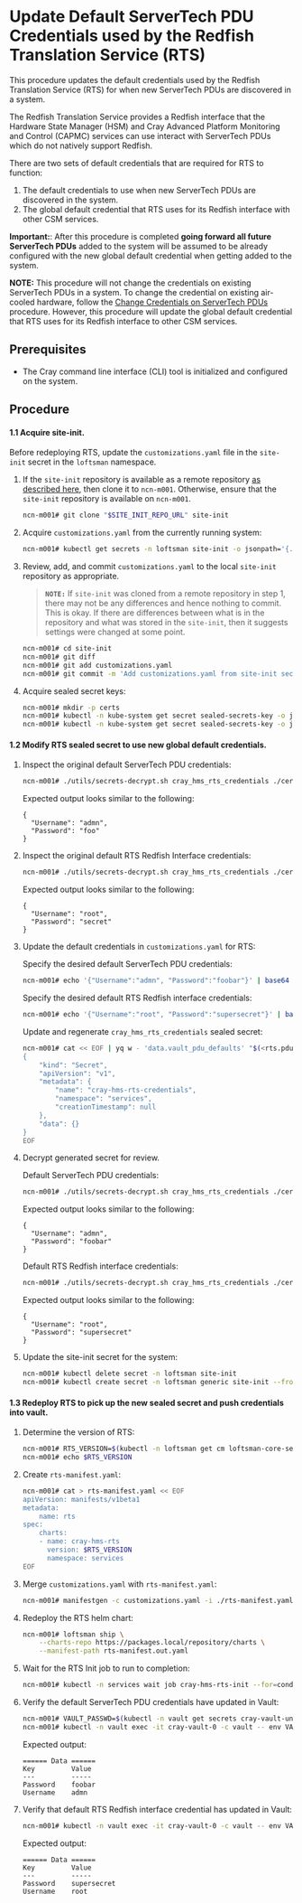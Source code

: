 # Update Default ServerTech PDU Credentials used by the Redfish Translation Service (RTS)

This procedure updates the default credentials used by the Redfish Translation Service (RTS) for when new ServerTech PDUs are discovered in a system.

The Redfish Translation Service provides a Redfish interface that the Hardware State Manager (HSM) and Cray Advanced Platform Monitoring and Control (CAPMC) services can use interact with ServerTech PDUs which do not natively support Redfish.

There are two sets of default credentials that are required for RTS to function:
1. The default credentials to use when new ServerTech PDUs are discovered in the system.
2. The global default credential that RTS uses for its Redfish interface with other CSM services.

**Important:**: After this procedure is completed **going forward all future ServerTech PDUs** added to the system will be assumed to be already configured with the new global default credential when getting added to the system.

**NOTE:** This procedure will not change the credentials on existing ServerTech PDUs in a system. To change the credential on existing air-cooled hardware, follow the [Change Credentials on ServerTech PDUs](Change_Credentials_on_ServerTech_PDUs.md) procedure. However, this procedure will update the global default credential that RTS uses for its Redfish interface to other CSM services.

## Prerequisites

-   The Cray command line interface \(CLI\) tool is initialized and configured on the system.

## Procedure

#### 1.1 Acquire site-init.
Before redeploying RTS, update the `customizations.yaml` file in the `site-init` secret in the `loftsman` namespace.

1.  If the `site-init` repository is available as a remote repository [as described here](../../install/prepare_site_init.md#push-to-a-remote-repository), then clone it to `ncn-m001`. Otherwise, ensure that the `site-init` repository is available on `ncn-m001`.

    ```bash
    ncn-m001# git clone "$SITE_INIT_REPO_URL" site-init
    ```

2.  Acquire `customizations.yaml` from the currently running system:

    ```bash
    ncn-m001# kubectl get secrets -n loftsman site-init -o jsonpath='{.data.customizations\.yaml}' | base64 -d > site-init/customizations.yaml
    ```

3.  Review, add, and commit `customizations.yaml` to the local `site-init` repository as appropriate.

    > **`NOTE:`** If `site-init` was cloned from a remote repository in step 1,
    > there may not be any differences and hence nothing to commit. This is
    > okay. If there are differences between what is in the repository and what
    > was stored in the `site-init`, then it suggests settings were changed at some
    > point.

    ```bash
    ncn-m001# cd site-init
    ncn-m001# git diff
    ncn-m001# git add customizations.yaml
    ncn-m001# git commit -m 'Add customizations.yaml from site-init secret'
    ```

4.  Acquire sealed secret keys:
    ```bash
    ncn-m001# mkdir -p certs
    ncn-m001# kubectl -n kube-system get secret sealed-secrets-key -o jsonpath='{.data.tls\.crt}' | base64 -d > certs/sealed_secrets.crt
    ncn-m001# kubectl -n kube-system get secret sealed-secrets-key -o jsonpath='{.data.tls\.key}' | base64 -d > certs/sealed_secrets.key
    ```

#### 1.2 Modify RTS sealed secret to use new global default credentials.

1.  Inspect the original default ServerTech PDU credentials:

    ```bash
    ncn-m001# ./utils/secrets-decrypt.sh cray_hms_rts_credentials ./certs/sealed_secrets.key ./customizations.yaml | jq .data.vault_pdu_defaults -r | base64 -d | jq
    ```

    Expected output looks similar to the following:

    ```
    {
      "Username": "admn",
      "Password": "foo"
    }
    ```

2.  Inspect the original default RTS Redfish Interface credentials:

    ```bash
    ncn-m001# ./utils/secrets-decrypt.sh cray_hms_rts_credentials ./certs/sealed_secrets.key ./customizations.yaml | jq .data.vault_rts_defaults -r | base64 -d | jq
    ```

    Expected output looks similar to the following:

    ```
    {
      "Username": "root",
      "Password": "secret"
    }
    ```

2.  Update the default credentials in `customizations.yaml` for RTS:

    Specify the desired default ServerTech PDU credentials:

    ```bash
    ncn-m001# echo '{"Username":"admn", "Password":"foobar"}' | base64 > rts.pdu.creds.json.b64
    ```

    Specify the desired default RTS Redfish interface credentials:

    ```bash
    ncn-m001# echo '{"Username":"root", "Password":"supersecret"}' | base64 > rts.redfish.creds.json.b64
    ```

    Update and regenerate `cray_hms_rts_credentials` sealed secret:

    ```bash
    ncn-m001# cat << EOF | yq w - 'data.vault_pdu_defaults' "$(<rts.pdu.creds.json.b64)" | yq w - 'data.vault_rts_defaults' "$(<rts.redfish.creds.json.b64)" | yq r -j - | ./utils/secrets-encrypt.sh | yq w -f - -i ./customizations.yaml 'spec.kubernetes.sealed_secrets.cray_hms_rts_credentials'
    {
        "kind": "Secret",
        "apiVersion": "v1",
        "metadata": {
            "name": "cray-hms-rts-credentials",
            "namespace": "services",
            "creationTimestamp": null
        },
        "data": {}
    }
    EOF
    ```

4.  Decrypt generated secret for review.

    Default ServerTech PDU credentials:

    ```bash
    ncn-m001# ./utils/secrets-decrypt.sh cray_hms_rts_credentials ./certs/sealed_secrets.key ./customizations.yaml | jq .data.vault_pdu_defaults -r | base64 -d | jq
    ```

    Expected output looks similar to the following:

    ```
    {
      "Username": "admn",
      "Password": "foobar"
    }
    ```

    Default RTS Redfish interface credentials:

    ```bash
    ncn-m001# ./utils/secrets-decrypt.sh cray_hms_rts_credentials ./certs/sealed_secrets.key ./customizations.yaml | jq .data.vault_rts_defaults -r | base64 -d | jq
    ```

    Expected output looks similar to the following:

    ```
    {
      "Username": "root",
      "Password": "supersecret"
    }
    ```


5.  Update the site-init secret for the system:

    ```bash
    ncn-m001# kubectl delete secret -n loftsman site-init
    ncn-m001# kubectl create secret -n loftsman generic site-init --from-file=customizations.yaml
    ```

#### 1.3 Redeploy RTS to pick up the new sealed secret and push credentials into vault.

1.  Determine the version of RTS:

    ```bash
    ncn-m001# RTS_VERSION=$(kubectl -n loftsman get cm loftsman-core-services -o jsonpath='{.data.manifest\.yaml}' | yq r - 'spec.charts.(name==cray-hms-rts).version')
    ncn-m001# echo $RTS_VERSION
    ```

1.  Create `rts-manifest.yaml`:

    ```bash
    ncn-m001# cat > rts-manifest.yaml << EOF
    apiVersion: manifests/v1beta1
    metadata:
        name: rts
    spec:
        charts:
        - name: cray-hms-rts
          version: $RTS_VERSION
          namespace: services
    EOF
    ```

1.  Merge `customizations.yaml` with `rts-manifest.yaml`:

    ```bash
    ncn-m001# manifestgen -c customizations.yaml -i ./rts-manifest.yaml > ./rts-manifest.out.yaml
    ```

1.  Redeploy the RTS helm chart:

    ```bash
    ncn-m001# loftsman ship \
        --charts-repo https://packages.local/repository/charts \
        --manifest-path rts-manifest.out.yaml
    ```

1.  Wait for the RTS Init job to run to completion:

    ```bash
    ncn-m001# kubectl -n services wait job cray-hms-rts-init --for=condition=complete --timeout=5m
    ```

1.  Verify the default ServerTech PDU credentials have updated in Vault:

    ```bash
    ncn-m001# VAULT_PASSWD=$(kubectl -n vault get secrets cray-vault-unseal-keys -o json | jq -r '.data["vault-root"]' |  base64 -d)
    ncn-m001# kubectl -n vault exec -it cray-vault-0 -c vault -- env VAULT_TOKEN=$VAULT_PASSWD VAULT_ADDR=http://127.0.0.1:8200 vault kv get secret/pdu-creds/global/pdu
    ```

    Expected output:

    ```
    ====== Data ======
    Key         Value
    ---         -----
    Password    foobar
    Username    admn
    ```

1.  Verify that default RTS Redfish interface credential has updated in Vault:

    ```bash
    ncn-m001# kubectl -n vault exec -it cray-vault-0 -c vault -- env VAULT_TOKEN=$VAULT_PASSWD VAULT_ADDR=http://127.0.0.1:8200 vault kv get secret/pdu-creds/global/rts
    ```

    Expected output:

    ```
    ====== Data ======
    Key         Value
    ---         -----
    Password    supersecret
    Username    root
    ```
